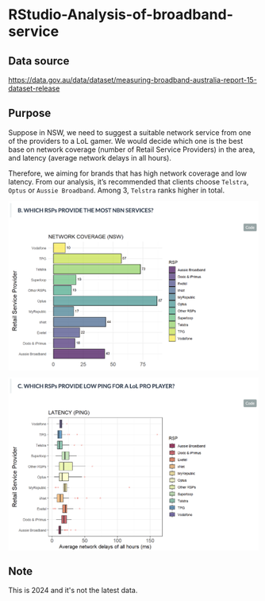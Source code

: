 # RStudio-Analysis-of-broadband-service

## Data source 
https://data.gov.au/data/dataset/measuring-broadband-australia-report-15-dataset-release

## Purpose
Suppose in NSW, we need to suggest a suitable network service from one of the providers to a LoL gamer.
We would decide which one is the best base on network coverage (number of Retail Service Providers) in the area, and latency (average network delays in all hours).

Therefore, we aiming for brands that has high network coverage and low latency. From our analysis, it’s recommended that clients choose `Telstra`, `Optus` or `Aussie Broadband`. Among 3, `Telstra` ranks higher in total.

<p align='center'>
  <img align='center' src='readme/b.png' width='650'/>
</p>

<p align='center'>
  <img align='center' src='readme/c.png' width='650'/>
</p>

## Note
This is 2024 and it's not the latest data.
